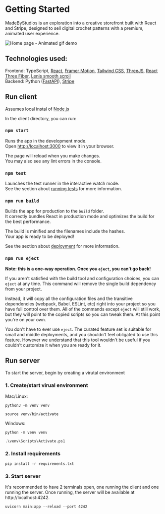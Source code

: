 # Getting Started

MadeByStudios is an exploration into a creative storefront built with React and Stripe, designed to sell digital crochet patterns with a premium, animated user experience.

![Home page - Animated gif demo](demo/HomeScreen.gif)


## Technologies used:
Frontend: TypeScript, [React](https://react.dev/), [Framer Motion](https://motion.dev/), [Tailwind CSS](https://tailwindcss.com/), [ThreeJS](https://threejs.org/), [React Three Fiber](https://r3f.docs.pmnd.rs/), [Lenis smooth scroll
](https://github.com/darkroomengineering/lenis)\
Backend: Python ([FastAPI](https://fastapi.tiangolo.com/)), [Stripe](https://docs.stripe.com/sdks/stripejs-react)

## Run client
Assumes local instal of [Node.js](https://nodejs.org/en)

In the client directory, you can run:
### `npm start`

Runs the app in the development mode.\
Open [http://localhost:3000](http://localhost:3000) to view it in your browser.

The page will reload when you make changes.\
You may also see any lint errors in the console.

### `npm test`

Launches the test runner in the interactive watch mode.\
See the section about [running tests](https://facebook.github.io/create-react-app/docs/running-tests) for more information.

### `npm run build`

Builds the app for production to the `build` folder.\
It correctly bundles React in production mode and optimizes the build for the best performance.

The build is minified and the filenames include the hashes.\
Your app is ready to be deployed!

See the section about [deployment](https://facebook.github.io/create-react-app/docs/deployment) for more information.

### `npm run eject`

**Note: this is a one-way operation. Once you `eject`, you can't go back!**

If you aren't satisfied with the build tool and configuration choices, you can `eject` at any time. This command will remove the single build dependency from your project.

Instead, it will copy all the configuration files and the transitive dependencies (webpack, Babel, ESLint, etc) right into your project so you have full control over them. All of the commands except `eject` will still work, but they will point to the copied scripts so you can tweak them. At this point you're on your own.

You don't have to ever use `eject`. The curated feature set is suitable for small and middle deployments, and you shouldn't feel obligated to use this feature. However we understand that this tool wouldn't be useful if you couldn't customize it when you are ready for it.

## Run server

To start the server, begin by creating a virutal environment

### 1. Create/start virual environment
Mac/Linux:

`python3 -m venv venv`

`source venv/bin/activate`

Windows:

`python -m venv venv`

`.\venv\Scripts\Activate.ps1`

### 2. Install requirements
`pip install -r requirements.txt`

### 3. Start server
It's recommended to have 2 terminals open, one running the client and one running the server.
Once running, the server will be available at http://localhost:4242.

`uvicorn main:app --reload --port 4242`
